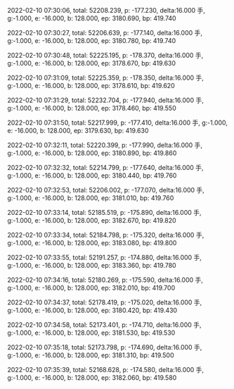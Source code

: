 2022-02-10 07:30:06, total: 52208.239, p: -177.230, delta:16.000 手, g:-1.000, e: -16.000, b: 128.000, ep: 3180.690, bp: 419.740

2022-02-10 07:30:27, total: 52206.639, p: -177.140, delta:16.000 手, g:-1.000, e: -16.000, b: 128.000, ep: 3180.780, bp: 419.740

2022-02-10 07:30:48, total: 52225.195, p: -178.370, delta:16.000 手, g:-1.000, e: -16.000, b: 128.000, ep: 3178.670, bp: 419.630

2022-02-10 07:31:09, total: 52225.359, p: -178.350, delta:16.000 手, g:-1.000, e: -16.000, b: 128.000, ep: 3178.610, bp: 419.620

2022-02-10 07:31:29, total: 52232.704, p: -177.940, delta:16.000 手, g:-1.000, e: -16.000, b: 128.000, ep: 3178.460, bp: 419.550

2022-02-10 07:31:50, total: 52217.999, p: -177.410, delta:16.000 手, g:-1.000, e: -16.000, b: 128.000, ep: 3179.630, bp: 419.630

2022-02-10 07:32:11, total: 52220.399, p: -177.990, delta:16.000 手, g:-1.000, e: -16.000, b: 128.000, ep: 3180.890, bp: 419.860

2022-02-10 07:32:32, total: 52214.799, p: -177.640, delta:16.000 手, g:-1.000, e: -16.000, b: 128.000, ep: 3180.440, bp: 419.760

2022-02-10 07:32:53, total: 52206.002, p: -177.070, delta:16.000 手, g:-1.000, e: -16.000, b: 128.000, ep: 3181.010, bp: 419.760

2022-02-10 07:33:14, total: 52185.519, p: -175.890, delta:16.000 手, g:-1.000, e: -16.000, b: 128.000, ep: 3182.670, bp: 419.820

2022-02-10 07:33:34, total: 52184.798, p: -175.320, delta:16.000 手, g:-1.000, e: -16.000, b: 128.000, ep: 3183.080, bp: 419.800

2022-02-10 07:33:55, total: 52191.257, p: -174.880, delta:16.000 手, g:-1.000, e: -16.000, b: 128.000, ep: 3183.360, bp: 419.780

2022-02-10 07:34:16, total: 52180.269, p: -175.590, delta:16.000 手, g:-1.000, e: -16.000, b: 128.000, ep: 3182.010, bp: 419.700

2022-02-10 07:34:37, total: 52178.419, p: -175.020, delta:16.000 手, g:-1.000, e: -16.000, b: 128.000, ep: 3180.420, bp: 419.430

2022-02-10 07:34:58, total: 52173.401, p: -174.710, delta:16.000 手, g:-1.000, e: -16.000, b: 128.000, ep: 3181.530, bp: 419.530

2022-02-10 07:35:18, total: 52173.798, p: -174.690, delta:16.000 手, g:-1.000, e: -16.000, b: 128.000, ep: 3181.310, bp: 419.500

2022-02-10 07:35:39, total: 52168.628, p: -174.580, delta:16.000 手, g:-1.000, e: -16.000, b: 128.000, ep: 3182.060, bp: 419.580